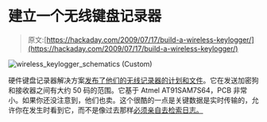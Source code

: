 # 建立一个无线键盘记录器

> 原文:[https://hackaday.com/2009/07/17/build-a-wireless-keylogger/](https://hackaday.com/2009/07/17/build-a-wireless-keylogger/)

![wireless_keylogger_schematics (Custom)](../Images/ef15c59a0ac74eb0bb2ef5cb5c6a6756.png "wireless_keylogger_schematics (Custom)")

硬件键盘记录器解决方案[发布了他们的无线记录器的计划和文件](http://www.keelog.com/wireless_keylogger.html)。它在发送加密狗和接收器之间有大约 50 码的范围。它基于 Atmel AT91SAM7S64，PCB 非常小。如果你还没注意到，他们也卖。这个很酷的一点是关键数据是实时传输的，允许你在发生时看到它，而不是像过去那样[必须亲自去检索日志。](http://hackaday.com/2006/02/17/hardware-keylogger/)